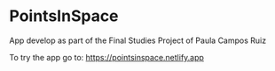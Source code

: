 # PointsInSpace

App develop as part of the Final Studies Project of Paula Campos Ruiz

To try the app go to: https://pointsinspace.netlify.app
